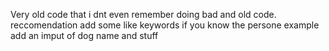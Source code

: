 Very old code that i dnt even remember doing bad and old code.
reccomendation add some like keywords if you know the persone example add an imput of dog name and stuff
